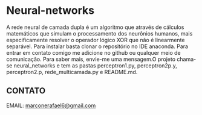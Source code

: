 # Neural-networks
A rede neural de camada dupla é um algoritmo que através de cálculos matemáticos que simulam o processamento dos neurônios humanos, mais especificamente resolver o operador lógico XOR que não é linearmente separável. Para instalar basta clonar o repositório no IDE anaconda. Para entrar em contato comigo me adicione no github ou qualquer meio de comunicação. Para saber mais, envie-me uma mensagem.O projeto chama-se neural_networks e tem as pastas perceptron1.py,  perceptron2p.y,  perceptron2.p, rede_multicamada.py e README.md.


## CONTATO
EMAIL: marconerafael6@gmail.com
